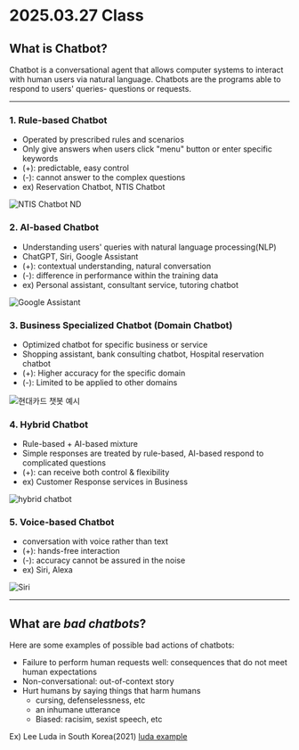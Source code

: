 # 2025.03.27 Class


## What is Chatbot? 

Chatbot is a conversational agent that allows computer systems to interact with human users via natural language. 
Chatbots are the programs able to respond to users' queries- questions or requests. 

---
### 1. Rule-based Chatbot

- Operated by prescribed rules and scenarios 
- Only give answers when users click "menu" button or enter specific keywords
- (+): predictable, easy control
- (-): cannot answer to the complex questions
- ex) Reservation Chatbot, NTIS Chatbot

![NTIS Chatbot ND](https://i.ytimg.com/vi/Fu6ztIDDtsM/sddefault.jpg)

### 2. AI-based Chatbot

- Understanding users' queries with natural language processing(NLP)
- ChatGPT, Siri, Google Assistant
- (+): contextual understanding, natural conversation
- (-): difference in performance within the training data
- ex) Personal assistant, consultant service, tutoring chatbot

![Google Assistant](https://www.cnet.com/a/img/resize/1f2be024ea05e55ce273e4f410c21a1fb2b3a1ff/hub/2018/05/08/4b33a302-0d8c-4dde-985d-f6a63b6e96fe/google-io-2018-google-assistant-7136.jpg?auto=webp&fit=crop&height=1200&width=1200)

### 3. Business Specialized Chatbot (Domain Chatbot)

- Optimized chatbot for specific business or service
- Shopping assistant, bank consulting chatbot, Hospital reservation chatbot
- (+): Higher accuracy for the specific domain
- (-): Limited to be applied to other domains 

![현대카드 챗봇 예시](https://cdn.apple-economy.com/news/photo/201708/35252_20365_1025.jpg)

### 4. Hybrid Chatbot

- Rule-based + AI-based mixture
- Simple responses are treated by rule-based, AI-based respond to complicated questions
- (+): can receive both control & flexibility
- ex) Customer Response services in Business

![hybrid chatbot](https://tovie.ai/wp-content/uploads/2023/10/dialog_003-1024x576.jpg)

### 5. Voice-based Chatbot

- conversation with voice rather than text
- (+): hands-free interaction
- (-): accuracy cannot be assured in the noise
- ex) Siri, Alexa

![Siri](https://i.pinimg.com/736x/6b/bc/33/6bbc337c7861b34924507061b7ef0137.jpg)

---
## What are *bad chatbots*?

Here are some examples of possible bad actions of chatbots: 

- Failure to perform human requests well: consequences that do not meet human expectations
- Non-conversational: out-of-context story
- Hurt humans by saying things that harm humans
    - cursing, defenselessness, etc
    - an inhumane utterance
    - Biased: racisim, sexist speech, etc

Ex) Lee Luda in South Korea(2021)
[luda example](https://www.techtimes.com/articles/255964/20210114/south-korea-ai-chatbot-gets-suspended-facebook-abusive-insulting-comments.htm)
